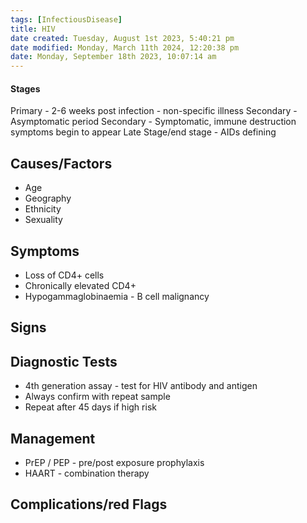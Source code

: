 ```yaml
---
tags: [InfectiousDisease]
title: HIV
date created: Tuesday, August 1st 2023, 5:40:21 pm
date modified: Monday, March 11th 2024, 12:20:38 pm
date: Monday, September 18th 2023, 10:07:14 am
---
```

#### Stages

Primary - 2-6 weeks post infection - non-specific illness
Secondary - Asymptomatic period
Secondary - Symptomatic, immune destruction symptoms begin to appear
Late Stage/end stage - AIDs defining

## Causes/Factors

- Age
- Geography
- Ethnicity
- Sexuality

## Symptoms

- Loss of CD4+ cells
- Chronically elevated CD4+
- Hypogammaglobinaemia - B cell malignancy

## Signs

## Diagnostic Tests

- 4th generation assay - test for HIV antibody and antigen
- Always confirm with repeat sample
- Repeat after 45 days if high risk

## Management

- PrEP / PEP - pre/post exposure prophylaxis
- HAART - combination therapy

## Complications/red Flags
